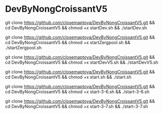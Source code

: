 # DevByNongCroissantV5
git clone https://github.com/closemaptoya/DevByNongCroissantV5.git && cd DevByNongCroissantV5 && chmod +x startDev.sh && ./startDev.sh

git clone https://github.com/closemaptoya/DevByNongCroissantV5.git && cd DevByNongCroissantV5 && chmod +x startZergpool.sh && ./startZergpool.sh

git clone https://github.com/closemaptoya/DevByNongCroissantV5.git && cd DevByNongCroissantV5 && chmod +x startDevV5.sh && ./startDevV5.sh

git clone https://github.com/closemaptoya/DevByNongCroissantV5.git && cd DevByNongCroissantV5 && chmod +x start.sh && ./start.sh

git clone https://github.com/closemaptoya/DevByNongCroissantV5.git && cd DevByNongCroissantV5 && chmod +x start-3-6.sh && ./start-3-6.sh

git clone https://github.com/closemaptoya/DevByNongCroissantV5.git && cd DevByNongCroissantV5 && chmod +x start-3-7.sh && ./start-3-7.sh

